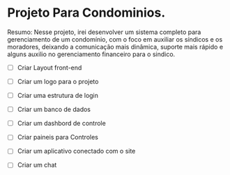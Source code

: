 # Projeto Para Condominios.
 Resumo: Nesse projeto, irei desenvolver um sistema completo para gerenciamento de um condomínio, com o foco em auxiliar os síndicos e os moradores, deixando a comunicação mais dinâmica, suporte mais rápido e alguns auxilio no gerenciamento financeiro para o sindico.

- [ ] Criar Layout front-end
- [ ] Criar um logo para o projeto
- [ ] Criar uma estrutura de login
- [ ] Criar um banco de dados 
- [ ] Criar um dashbord de controle
- [ ] Criar paineis para Controles 
- [ ] Criar um aplicativo conectado com o site
- [ ] Criar um chat 


